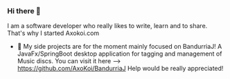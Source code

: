 ### Hi there 👋

I am a software developer who really likes to write, learn and to share. That's why I started Axokoi.com 
- 🔭 My side projects are for the moment mainly focused on BandurriaJ! A JavaFx/SpringBoot desktop application for tagging and management of Music discs. You can visit it here --> https://github.com/AxoKoi/BandurriaJ Help would be really appreciated!
<!--
**IgnacioRondini/IgnacioRondini** is a ✨ _special_ ✨ repository because its `README.md` (this file) appears on your GitHub profile.

Here are some ideas to get you started:

- 🔭 I’m currently working on ...
- 🌱 I’m currently learning ...
- 👯 I’m looking to collaborate on ...
- 🤔 I’m looking for help with ...
- 💬 Ask me about ...
- 📫 How to reach me: ...
- 😄 Pronouns: ...
- ⚡ Fun fact: ...
-->
